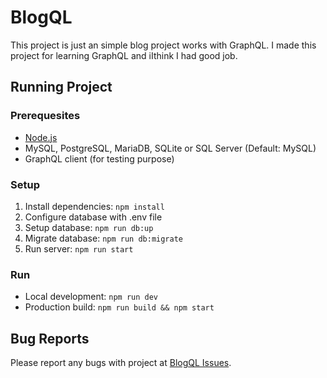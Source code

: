 # BlogQL
This project is just an simple blog project works with GraphQL. I made this project for learning GraphQL and iIthink I had good job.

## Running Project

### Prerequesites
- [Node.js](https://nodejs.dev/)
- MySQL, PostgreSQL, MariaDB, SQLite or SQL Server (Default: MySQL)
- GraphQL client (for testing purpose)

### Setup
1. Install dependencies: `npm install`
2. Configure database with .env file
3. Setup database: `npm run db:up`
4. Migrate database: `npm run db:migrate`
5. Run server: `npm run start`
### Run
- Local development: `npm run dev`
- Production build: `npm run build && npm start`

## Bug Reports
Please report any bugs with project at [BlogQL Issues](https://github.com/GreXLin85/blogql/issues/new).
